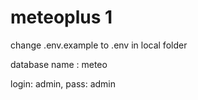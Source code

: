<h1> meteoplus 1</h1>
change .env.example to .env in local folder
<p> database name : meteo
<p> login: admin, pass: admin
